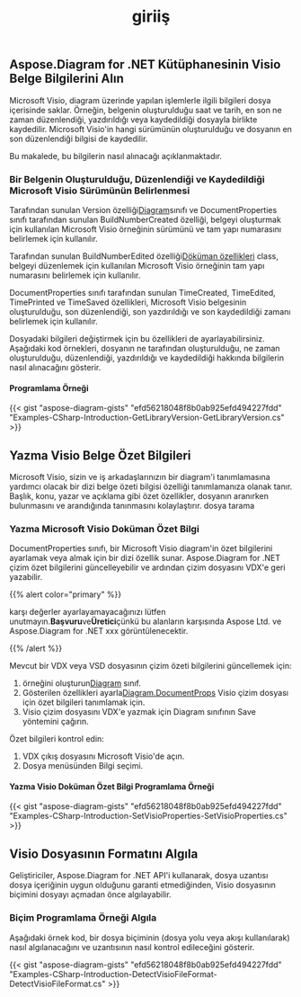 ﻿---
title: giriiş
type: docs
weight: 10
url: /tr/net/introduction/
description: Aspose.Diagram kitaplığının tanıtımı.
---
## **Aspose.Diagram for .NET Kütüphanesinin Visio Belge Bilgilerini Alın**
Microsoft Visio, diagram üzerinde yapılan işlemlerle ilgili bilgileri dosya içerisinde saklar. Örneğin, belgenin oluşturulduğu saat ve tarih, en son ne zaman düzenlendiği, yazdırıldığı veya kaydedildiği dosyayla birlikte kaydedilir. Microsoft Visio'in hangi sürümünün oluşturulduğu ve dosyanın en son düzenlendiği bilgisi de kaydedilir.

Bu makalede, bu bilgilerin nasıl alınacağı açıklanmaktadır.
### **Bir Belgenin Oluşturulduğu, Düzenlendiği ve Kaydedildiği Microsoft Visio Sürümünün Belirlenmesi**
 Tarafından sunulan Version özelliği[Diagram](https://reference.aspose.com/diagram/net/aspose.diagram/diagram/)sınıfı ve DocumentProperties sınıfı tarafından sunulan BuildNumberCreated özelliği, belgeyi oluşturmak için kullanılan Microsoft Visio örneğinin sürümünü ve tam yapı numarasını belirlemek için kullanılır.

 Tarafından sunulan BuildNumberEdited özelliği[Döküman özellikleri](https://reference.aspose.com/diagram/net/aspose.diagram/documentproperties) class, belgeyi düzenlemek için kullanılan Microsoft Visio örneğinin tam yapı numarasını belirlemek için kullanılır.

DocumentProperties sınıfı tarafından sunulan TimeCreated, TimeEdited, TimePrinted ve TimeSaved özellikleri, Microsoft Visio belgesinin oluşturulduğu, son düzenlendiği, son yazdırıldığı ve son kaydedildiği zamanı belirlemek için kullanılır.

Dosyadaki bilgileri değiştirmek için bu özellikleri de ayarlayabilirsiniz. Aşağıdaki kod örnekleri, dosyanın ne tarafından oluşturulduğu, ne zaman oluşturulduğu, düzenlendiği, yazdırıldığı ve kaydedildiği hakkında bilgilerin nasıl alınacağını gösterir.
#### **Programlama Örneği**
{{< gist "aspose-diagram-gists" "efd56218048f8b0ab925efd494227fdd" "Examples-CSharp-Introduction-GetLibraryVersion-GetLibraryVersion.cs" >}}
## **Yazma Visio Belge Özet Bilgileri**
Microsoft Visio, sizin ve iş arkadaşlarınızın bir diagram'i tanımlamasına yardımcı olacak bir dizi belge özeti bilgisi özelliği tanımlamanıza olanak tanır. Başlık, konu, yazar ve açıklama gibi özet özellikler, dosyanın aranırken bulunmasını ve arandığında tanınmasını kolaylaştırır. dosya tarama
### **Yazma Microsoft Visio Doküman Özet Bilgi**
DocumentProperties sınıfı, bir Microsoft Visio diagram'in özet bilgilerini ayarlamak veya almak için bir dizi özellik sunar. Aspose.Diagram for .NET çizim özet bilgilerini güncelleyebilir ve ardından çizim dosyasını VDX'e geri yazabilir.

{{% alert color="primary" %}} 

karşı değerler ayarlayamayacağınızı lütfen unutmayın.**Başvuru**ve**Üretici**çünkü bu alanların karşısında Aspose Ltd. ve Aspose.Diagram for .NET xxx görüntülenecektir.

{{% /alert %}} 

Mevcut bir VDX veya VSD dosyasının çizim özeti bilgilerini güncellemek için:

1.  örneğini oluşturun[Diagram](https://reference.aspose.com/diagram/net/aspose.diagram/diagram/) sınıf.
1.  Gösterilen özellikleri ayarla[Diagram.DocumentProps](https://reference.aspose.com/diagram/net/aspose.diagram/diagram/properties/documentprops) Visio çizim dosyası için özet bilgileri tanımlamak için.
1. Visio çizim dosyasını VDX'e yazmak için Diagram sınıfının Save yöntemini çağırın.

Özet bilgileri kontrol edin:

1. VDX çıkış dosyasını Microsoft Visio'de açın.
1. Dosya menüsünden Bilgi seçimi.
#### **Yazma Visio Doküman Özet Bilgi Programlama Örneği**
{{< gist "aspose-diagram-gists" "efd56218048f8b0ab925efd494227fdd" "Examples-CSharp-Introduction-SetVisioProperties-SetVisioProperties.cs" >}}
## **Visio Dosyasının Formatını Algıla**
Geliştiriciler, Aspose.Diagram for .NET API'i kullanarak, dosya uzantısı dosya içeriğinin uygun olduğunu garanti etmediğinden, Visio dosyasının biçimini dosyayı açmadan önce algılayabilir.
### **Biçim Programlama Örneği Algıla**
Aşağıdaki örnek kod, bir dosya biçiminin (dosya yolu veya akışı kullanılarak) nasıl algılanacağını ve uzantısının nasıl kontrol edileceğini gösterir.

{{< gist "aspose-diagram-gists" "efd56218048f8b0ab925efd494227fdd" "Examples-CSharp-Introduction-DetectVisioFileFormat-DetectVisioFileFormat.cs" >}}
